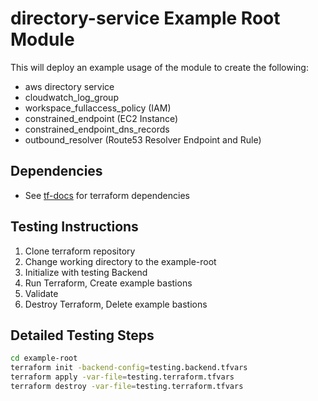 # directory-service Example Root Module
This will deploy an example usage of the module to create the following:
* aws directory service
* cloudwatch_log_group
* workspace_fullaccess_policy (IAM)
* constrained_endpoint (EC2 Instance)
* constrained_endpoint_dns_records
* outbound_resolver (Route53 Resolver Endpoint and Rule)


## Dependencies
* See [tf-docs](./tf-docs.md) for terraform dependencies

## Testing Instructions
1. Clone terraform repository
2. Change working directory to the example-root
3. Initialize with testing Backend
4. Run Terraform, Create example bastions
5. Validate
6. Destroy Terraform, Delete example bastions

## Detailed Testing Steps
```bash
cd example-root
terraform init -backend-config=testing.backend.tfvars
terraform apply -var-file=testing.terraform.tfvars
terraform destroy -var-file=testing.terraform.tfvars
```
